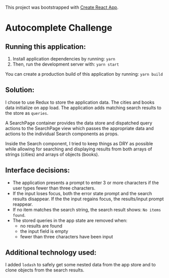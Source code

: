This project was bootstrapped with [Create React App](https://github.com/facebook/create-react-app).

# Autocomplete Challenge

## Running this application:
1. Install application dependencies by running: `yarn`
2. Then, run the development server with: `yarn start`

You can create a production build of this application by running: `yarn build`

## Solution:
I chose to use Redux to store the application data. The cities and books data initialize on app load. The application adds matching search results to the store as `queries`.

A SearchPage container provides the data store and dispatched query actions to the SearchPage view which passes the appropriate data and actions to the individual Search components as props.

Inside the Search component, I tried to keep things as DRY as possible while allowing for searching and displaying results from both arrays of strings (cities) and arrays of objects (books).

## Interface decisions:
- The application presents a prompt to enter 3 or more characters if the user types fewer than three characters.
- If the input loses focus, both the error state prompt and the search results disappear. If the the input regains focus, the results/input prompt reappear.
- If no item matches the search string, the search result shows: `No items found`.
- The stored queries in the app state are removed when:
  - no results are found
  - the input field is empty
  - fewer than three characters have been input 

## Additional technology used:

I added `lodash` to safely get some nested data from the app store and to clone objects from the search results.
